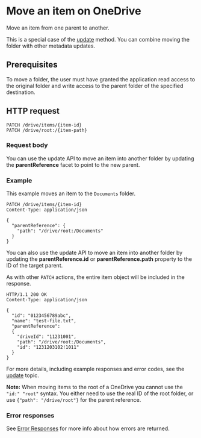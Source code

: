 ﻿# Move an item on OneDrive

Move an item from one parent to another.

This is a special case of the [update](driveitem-update.md) method. You can combine
moving the folder with other metadata updates.

## Prerequisites

To move a folder, the user must have granted the application read
access to the original folder and write access to the parent folder of the
specified destination.

## HTTP request

<!-- { "blockType": "ignored" } -->

```http
PATCH /drive/items/{item-id}
PATCH /drive/root:/{item-path}
```

### Request body

You can use the update API to move an item into another folder by updating the
**parentReference** facet to point to the new parent.

### Example

This example moves an item to the `Documents` folder.

<!-- { "blockType": "request", "name": "move-item", "scopes": "files.readwrite" } -->

```http
PATCH /drive/items/{item-id}
Content-Type: application/json

{
  "parentReference": {
    "path": "/drive/root:/Documents"
  }
}
```

You can also use the update API to move an item into another folder by updating the
**parentReference.id** or **parentReference.path** property to the ID of the target parent.

As with other `PATCH` actions, the entire item object will be included in the response.

<!-- { "blockType": "response", "@odata.type": "oneDrive.item", "truncated": true } -->

```http
HTTP/1.1 200 OK
Content-Type: application/json

{
  "id": "0123456789abc",
  "name": "test-file.txt",
  "parentReference":
  {
    "driveId": "11231001",
    "path": "/drive/root:/Documents",
    "id": "1231203102!1011"
  }
}
```

For more details, including example responses and error codes,
see the [update](driveitem-update.md) topic.

**Note:** When moving items to the root of a OneDrive you cannot use the
`"id:" "root"` syntax. You either need to use the real ID of the root folder, or
use `{"path": "/drive/root"}` for the parent reference.


### Error responses

See [Error Responses][error-response] for more info about
how errors are returned.

[error-response]: ../concepts/errors.md

<!-- {
  "type": "#page.annotation",
  "description": "Move an item to another location or rename the item.",
  "keywords": "move,rename,mv,change location",
  "section": "documentation",
  "tocPath": "Items/Move"
} -->
